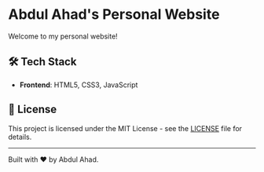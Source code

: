 # Abdul Ahad's Personal Website

Welcome to my personal website!

## 🛠 Tech Stack
- **Frontend**: HTML5, CSS3, JavaScript

## 📝 License

This project is licensed under the MIT License - see the [LICENSE](LICENSE) file for details.

---
Built with ❤️ by Abdul Ahad.
